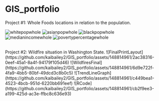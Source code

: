 # GIS_portfolio

Project #1: Whole Foods locations in relation to the population.

![whitepopwhole](https://github.com/kaibailey2/GIS_portfolio/assets/148814961/0a483b6f-ecc2-4f15-80be-1efce977a2da)
![asianpopwhole](https://github.com/kaibailey2/GIS_portfolio/assets/148814961/5b3a4059-3393-4484-b38d-b01b49b52253)
![blackpopwhole](https://github.com/kaibailey2/GIS_portfolio/assets/148814961/365608a6-8250-4bde-bd7b-d00cce445edc)
![medianincomewhole](https://github.com/kaibailey2/GIS_portfolio/assets/148814961/f34a5b27-0a38-4507-82c7-580f2778ba89)
![povertypercentagewhole](https://github.com/kaibailey2/GIS_portfolio/assets/148814961/be5538fb-e054-4a3b-add4-af73808e5aca)

<br>
Project #2: Wildfire situation in Washington State.
![FinalPrintLayout](https://github.com/kaibailey2/GIS_portfolio/assets/148814961/2ac38316-0eef-45a1-8a4f-94179f105d46)
![WildfiresFinal](https://github.com/kaibailey2/GIS_portfolio/assets/148814961/6d9e722f-4fa9-4bb5-80bf-49dcd3c8b0c5)
![TrendLineGraph](https://github.com/kaibailey2/GIS_portfolio/assets/148814961/c449bea1-4523-4bcb-951d-6220bb691eef)
![RCode](https://github.com/kaibailey2/GIS_portfolio/assets/148814961/cb2f9ee3-a199-425d-ac3e-ffbc8c636e93)
